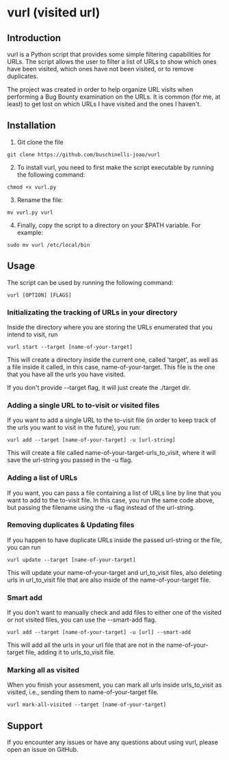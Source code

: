 
# vurl (visited url)

## Introduction

vurl is a Python script that provides some simple filtering capabilities for URLs. The script allows the user to filter a list of URLs to show which ones have been visited, which ones have not been visited, or to remove duplicates.

The project was created in order to help organize URL visits when performing a Bug Bounty examination on the URLs. It is common (for me, at least) to get lost on which URLs I have visited and the ones I haven't.

## Installation

1) Git clone the file

```
git clone https://github.com/buschinelli-joao/vurl
```

2) To install vurl, you need to first make the script executable by running the following command:

```
chmod +x vurl.py
```

3) Rename the file:

```
mv vurl.py vurl
```
4) Finally, copy the script to a directory on your $PATH variable. For example:

```
sudo mv vurl /etc/local/bin
```

## Usage

The script can be used by running the following command:

```
vurl [OPTION] [FLAGS]
```

### Initializating the tracking of URLs in your directory

Inside the directory where you are storing the URLs enumerated that you intend to visit, run

```
vurl start --target [name-of-your-target]
```

This will create a directory inside the current one, called 'target', as well as a file inside it called, in this case, name-of-your-target. This file is the one that you have all the urls you have visited.

If you don't provide --target flag, it will just create the ./target dir.

### Adding a single URL to to-visit or visited files

If you want to add a single URL to the to-visit file (in order to keep track of the urls you want to visit in the future), you run:

```
vurl add --target [name-of-your-target] -u [url-string]
```

This will create a file called name-of-your-target-urls_to_visit, where it will save the url-string you passed in the -u flag.

### Adding a list of URLs

If you want, you can pass a file containing a list of URLs line by line that you want to add to the to-visit file. In this case, you run the same code above, but passing the filename using the -u flag instead of the url-string.

### Removing duplicates & Updating files

If you happen to have duplicate URLs inside the passed url-string or the file, you can run

```
vurl update --target [name-of-your-target]
```

This will update your name-of-your-target and url_to_visit files, also deleting urls in url_to_visit file that are also inside of the name-of-your-target file. 

### Smart add

If you don't want to manually check and add files to either one of the visited or not visited files, you can use the --smart-add flag. 

```
vurl add --target [name-of-your-target] -u [url] --smart-add
```

This will add all the urls in your url file that are not in the name-of-your-target file, adding it to urls_to_visit file.

### Marking all as visited

When you finish your assesment, you can mark all urls inside urls_to_visit as visited, i.e., sending them to name-of-your-target file.

```
vurl mark-all-visited --target [name-of-your-target]
```

## Support

If you encounter any issues or have any questions about using vurl, please open an issue on GitHub.


